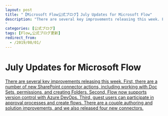 ```yaml
---
layout: post
title: "【Microsoft Flow公式ブログ】July Updates for Microsoft Flow"
description: "There are several key improvements releasing this week. First, there are a number of new SharePoint connector actions, including working with Doc Sets, permissions, and creating Folders. Second, Flow now supports version control with Azure DevOps. Third, guest users can participate in approval processes and create flows. There are a couple authoring and solution improvements, and we also released four new connectors.
"
categories: [公式ブログ]
tags: [Flow,公式ブログ更新]
redirect_from:
  - /2019/08/01/
---
```


# July Updates for Microsoft Flow

[There are several key improvements releasing this week. First, there are a number of new SharePoint connector actions, including working with Doc Sets, permissions, and creating Folders. Second, Flow now supports version control with Azure DevOps. Third, guest users can participate in approval processes and create flows. There are a couple authoring and solution improvements, and we also released four new connectors.
](https://flow.microsoft.com/ja-jp/blog/july-updates-for-microsoft-flow/)
